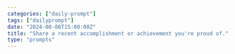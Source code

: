 ```yaml
---
categories: ["daily-prompt"]
tags: ["dailyprompt"]
date: "2024-08-06T15:00:00Z"
title: "Share a recent accomplishment or achievement you're proud of."
type: "prompts"
---
```


